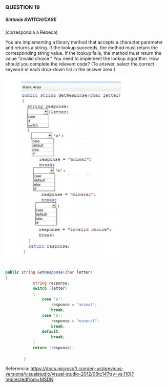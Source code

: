 ### QUESTION 19 

##### Sintaxis SWITCH/CASE

(correspondía a Rebeca)

You are implementing a library method that accepts a character parameter and returns a string.
If the lookup succeeds, the method must return the corresponding string value. If the lookup fails, the method
must return the value "invalid choice."
You need to implement the lookup algorithm.
How should you complete the relevant code? (To answer, select the correct keyword in each drop-down list in
the answer area.)


![alt text](answer.PNG "answer")

```c#

public string GetResponse(char letter)
{
            string response;
            switch (letter)
            {
                case 'a':
                    response = "animal";
                    break;
                case 'm':
                    response = "mineral";
                    break;
                default:
                    break;
            }
            return (response);

        }
````

Referencia:
https://docs.microsoft.com/en-us/previous-versions/visualstudio/visual-studio-2012/06tc147t(v=vs.110)?redirectedfrom=MSDN